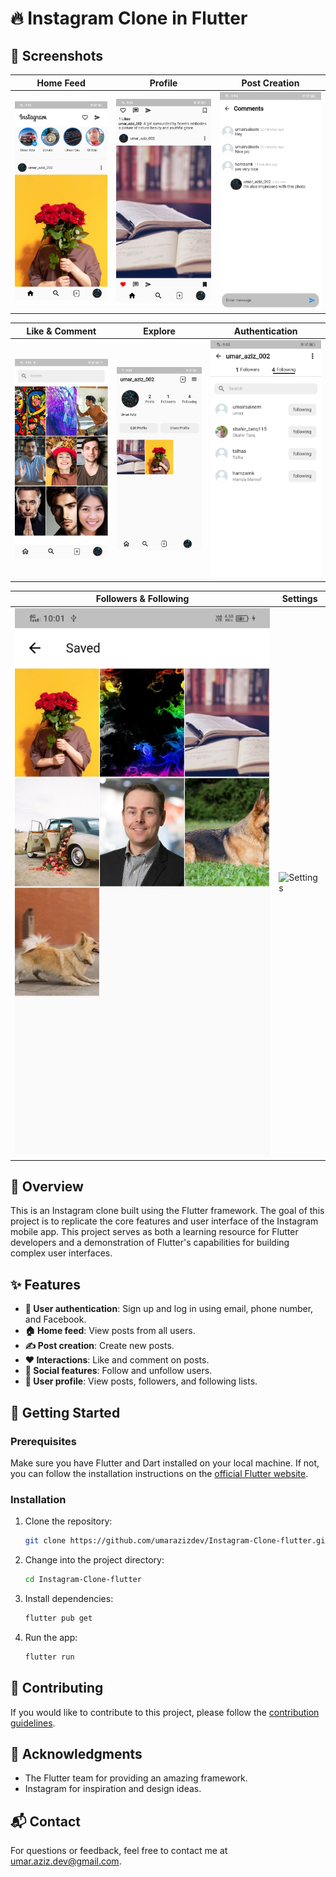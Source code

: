 # 🔥 Instagram Clone in Flutter

## 📸 Screenshots

| Home Feed | Profile | Post Creation |
|---|---|---|
| ![Home Feed](assets/screenshot/1.jpg) | ![Profile](assets/screenshot/2.jpg) | ![Post Creation](assets/screenshot/3.jpg) |

| Like & Comment | Explore | Authentication |
|---|---|---|
| ![Like & Comment](assets/screenshot/4.jpg) | ![Explore](assets/screenshot/5.jpg) | ![Authentication](assets/screenshot/6.jpg) |

| Followers & Following | Settings |
|---|---|
| ![Followers & Following](assets/screenshot/7.jpg) | ![Settings](assets/screenshot/8.jpg) |

## 👀 Overview

This is an Instagram clone built using the Flutter framework. The goal of this project is to replicate the core features and user interface of the Instagram mobile app. This project serves as both a learning resource for Flutter developers and a demonstration of Flutter's capabilities for building complex user interfaces.

## ✨ Features

- **🔐 User authentication**: Sign up and log in using email, phone number, and Facebook.
- **🏠 Home feed**: View posts from all users.
- **✍️ Post creation**: Create new posts.
- **❤️ Interactions**: Like and comment on posts.
- **👥 Social features**: Follow and unfollow users.
- **👤 User profile**: View posts, followers, and following lists.

## 🚀 Getting Started

### Prerequisites

Make sure you have Flutter and Dart installed on your local machine. If not, you can follow the installation instructions on the [official Flutter website](https://flutter.dev/docs/get-started/install).

### Installation

1. Clone the repository:

    ```bash
    git clone https://github.com/umarazizdev/Instagram-Clone-flutter.git
    ```

2. Change into the project directory:

    ```bash
    cd Instagram-Clone-flutter
    ```

3. Install dependencies:

    ```bash
    flutter pub get
    ```

4. Run the app:

    ```bash
    flutter run
    ```

## 🤝 Contributing

If you would like to contribute to this project, please follow the [contribution guidelines](CONTRIBUTING.md).

## 🙏 Acknowledgments

- The Flutter team for providing an amazing framework.
- Instagram for inspiration and design ideas.

## 📬 Contact

For questions or feedback, feel free to contact me at umar.aziz.dev@gmail.com.

